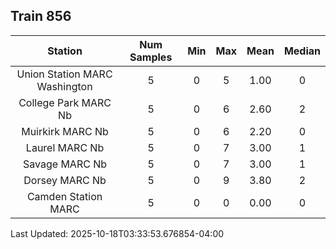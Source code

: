## Train 856

| Station | Num Samples | Min | Max | Mean | Median |
| :-----: | :---------: | :-: | :-: | :--: | :----: |
| Union Station MARC Washington | 5 | 0 | 5 | 1.00 | 0 |
| College Park MARC Nb | 5 | 0 | 6 | 2.60 | 2 |
| Muirkirk MARC Nb | 5 | 0 | 6 | 2.20 | 0 |
| Laurel MARC Nb | 5 | 0 | 7 | 3.00 | 1 |
| Savage MARC Nb | 5 | 0 | 7 | 3.00 | 1 |
| Dorsey MARC Nb | 5 | 0 | 9 | 3.80 | 2 |
| Camden Station MARC | 5 | 0 | 0 | 0.00 | 0 |


Last Updated: 2025-10-18T03:33:53.676854-04:00